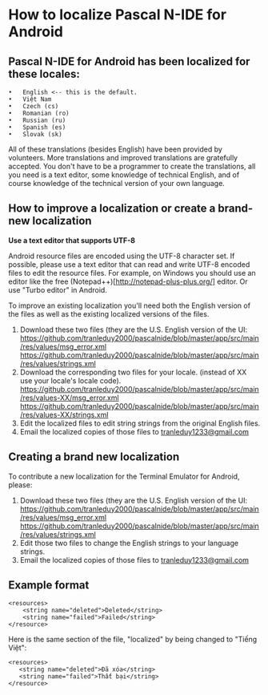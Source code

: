 # How to localize Pascal N-IDE for Android
## Pascal N-IDE for Android has been localized for these locales:
    •	English <-- this is the default.
    •	Việt Nam
    •	Czech (cs)
    •	Romanian (ro)
    •	Russian (ru)
    •	Spanish (es)
    •	Slovak (sk)
All of these translations (besides English) have been provided by volunteers. More translations and improved translations are gratefully accepted.
You don't have to be a programmer to create the translations, all you need is a text editor, some knowledge of technical English, and of course knowledge of the technical version of your own language.

## How to improve a localization or create a brand-new localization

**Use a text editor that supports UTF-8**

Android resource files are encoded using the UTF-8 character set. If possible, please use a text editor that can read and write UTF-8 encoded files to edit the resource files. For example, on Windows you should use an editor like the free (Notepad++)[http://notepad-plus-plus.org/] editor. Or use "Turbo editor" in Android.

To improve an existing localization you'll need both the English version of the files as well as the existing localized versions of the files.

1. Download these two files (they are the U.S. English version of the UI:
    https://github.com/tranleduy2000/pascalnide/blob/master/app/src/main/res/values/msg_error.xml
    https://github.com/tranleduy2000/pascalnide/blob/master/app/src/main/res/values/strings.xml
2. Download the corresponding two files for your locale. (instead of XX use your locale's locale code).
     https://github.com/tranleduy2000/pascalnide/blob/master/app/src/main/res/values-XX/msg_error.xml
     https://github.com/tranleduy2000/pascalnide/blob/master/app/src/main/res/values-XX/strings.xml
3. Edit the localized files to edit string strings from the original English files.
4. Email the localized copies of those files to tranleduy1233@gmail.com

## Creating a brand new localization

To contribute a new localization for the Terminal Emulator for Android, please:

1.	Download these two files (they are the U.S. English version of the UI:
    https://github.com/tranleduy2000/pascalnide/blob/master/app/src/main/res/values/msg_error.xml
    https://github.com/tranleduy2000/pascalnide/blob/master/app/src/main/res/values/strings.xml
2.	Edit those two files to change the English strings to your language strings.
3.	Email the localized copies of those files to tranleduy1233@gmail.com

## Example format

    <resources>
        <string name="deleted">Deleted</string>
        <string name="failed">Failed</string>
    </resource>

Here is the same section of the file, "localized" by being changed to "Tiếng Việt":

    <resources>
       <string name="deleted">Đã xóa</string>
       <string name="failed">Thất bại</string>
    </resource>




